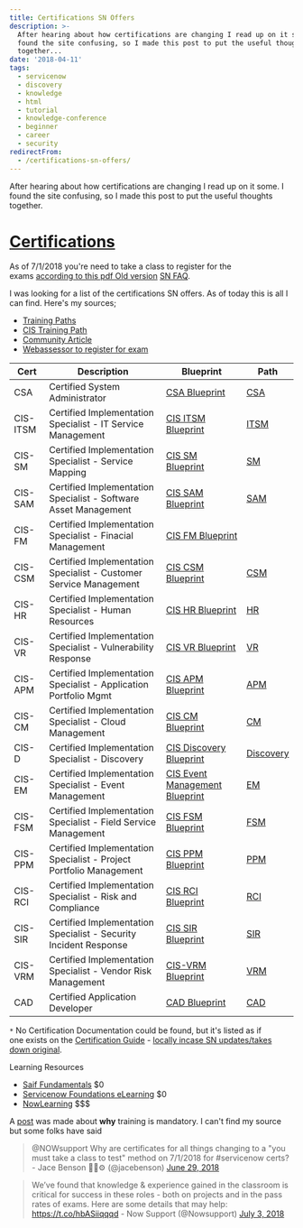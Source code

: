 ```yaml
---
title: Certifications SN Offers
description: >-
  After hearing about how certifications are changing I read up on it some. I
  found the site confusing, so I made this post to put the useful thoughts
  together...
date: '2018-04-11'
tags:
  - servicenow
  - discovery
  - knowledge
  - html
  - tutorial
  - knowledge-conference
  - beginner
  - career
  - security
redirectFrom:
  - /certifications-sn-offers/
---
```


<!--StartFragment-->

After hearing about how certifications are changing I read up on it some. I found the site confusing, so I made this post to put the useful thoughts together.

# [Certifications](https://jace.pro/post/2018-04-10-certifications/#certifications)

As of 7/1/2018 you're need to take a class to register for the exams [according to this pdf Old version](https://jace.pro/post/2018-04-10-certifications/certifications-faq.pdf) [SN FAQ](https://www.servicenow.com/content/dam/servicenow-assets/public/en-us/doc-type/other-document/servicenow-certification-faq.pdf).

I was looking for a list of the certifications SN offers. As of today this is all I can find. Here's my sources;

* [Training Paths](https://www.servicenow.com/services/training-and-certification/training-paths.html)
* [CIS Training Path](https://www.servicenow.com/services/training-and-certification/training-paths/certified-implementation-specialist.html)
* [Community Article](https://community.servicenow.com/community?id=community_article&sys_id=a2dc2a65dbd0dbc01dcaf3231f96197e)
* [Webassessor to register for exam](https://www.webassessor.com/wa.do?page=enterCatalog&branding=SERVICE_NOW)

| Cert     | Description                                                        | Blueprint                                                                                                                                       | Path                                                                                                               |
| -------- | ------------------------------------------------------------------ | ----------------------------------------------------------------------------------------------------------------------------------------------- | ------------------------------------------------------------------------------------------------------------------ |
| CSA      | Certified System Administrator                                     | [CSA Blueprint](https://www.servicenow.com/content/dam/servicenow/other-documents/training/ServiceNow-Sys-Admin-Exam-Specs.pdf)                 | [CSA](https://nowlearning.service-now.com/lxp?id=overview&sys_id=cc4919c6dbdeb700760a710439961966&type=path)       |
| CIS-ITSM | Certified Implementation Specialist - IT Service Management        | [CIS ITSM Blueprint](https://www.servicenow.com/content/dam/servicenow/other-documents/training/cis-itsm-blueprint.pdf)                         | [ITSM](https://nowlearning.service-now.com/lxp?id=overview&sys_id=7f7c2b24db1e7300de3cdb85ca961931&type=path)      |
| CIS-SM   | Certified Implementation Specialist - Service Mapping              | [CIS SM Blueprint](https://www.servicenow.com/content/dam/servicenow/other-documents/training/cis-sm-blueprint.pdf)                             | [SM](https://nowlearning.service-now.com/lxp?id=overview&sys_id=6ebbefe0db1e7300de3cdb85ca961967&type=path)        |
| CIS-SAM  | Certified Implementation Specialist - Software Asset Management    | [CIS SAM Blueprint](https://www.servicenow.com/content/dam/servicenow/other-documents/training/cis-sam-blueprint.pdf)                           | [SAM](https://nowlearning.service-now.com/lxp?id=overview&sys_id=da5113e8db9a7300de3cdb85ca9619cd&type=path)       |
| CIS-FM   | Certified Implementation Specialist - Finacial Management          | [CIS FM Blueprint](https://www.servicenow.com/content/dam/servicenow/other-documents/training/cis-fm-blueprint.pdf)                             |                                                                                                                    |
| CIS-CSM  | Certified Implementation Specialist - Customer Service Management  | [CIS CSM Blueprint](https://www.servicenow.com/content/dam/servicenow/other-documents/training/cis-csm-blueprint.pdf)                           | [CSM](https://nowlearning.service-now.com/lxp?id=overview&sys_id=cd8843e0db9a7300de3cdb85ca9619fe&type=path)       |
| CIS-HR   | Certified Implementation Specialist - Human Resources              | [CIS HR Blueprint](https://www.servicenow.com/content/dam/servicenow/other-documents/training/cis-hr-blueprint.pdf)                             | [HR](https://nowlearning.service-now.com/lxp?id=overview&sys_id=14bd0fe4db9a7300de3cdb85ca961937&type=path)        |
| CIS-VR   | Certified Implementation Specialist - Vulnerability Response       | [CIS VR Blueprint](https://www.servicenow.com/content/dam/servicenow/other-documents/training/cis-vr-blueprint.pdf)                             | [VR](https://nowlearning.service-now.com/lxp?id=overview&sys_id=dfa1bb28db1e7300de3cdb85ca9619d5&type=path)        |
| CIS-APM  | Certified Implementation Specialist - Application Portfolio Mgmt   | [CIS APM Blueprint](https://www.servicenow.com/content/dam/servicenow/other-documents/training/cis-apm-implementation-blueprint.pdf)            | [APM](https://nowlearning.service-now.com/lxp?id=overview&sys_id=fb09db24dbda7300de3cdb85ca9619b0&type=path)       |
| CIS-CM   | Certified Implementation Specialist - Cloud Management             | [CIS CM Blueprint](https://www.servicenow.com/content/dam/servicenow/other-documents/training/cis-cm-exam-blueprint.pdf)                        | [CM](https://nowlearning.service-now.com/lxp?id=overview&sys_id=111ca324db1e7300de3cdb85ca961906&type=path)        |
| CIS-D    | Certified Implementation Specialist - Discovery                    | [CIS Discovery Blueprint](https://www.servicenow.com/content/dam/servicenow/other-documents/training/cis-discovery-blueprint.pdf)               | [Discovery](https://nowlearning.service-now.com/lxp?id=overview&sys_id=06eaebecdbda7300de3cdb85ca961957&type=path) |
| CIS-EM   | Certified Implementation Specialist - Event Management             | [CIS Event Management Blueprint](https://www.servicenow.com/content/dam/servicenow/other-documents/training/cis-event-management-blueprint.pdf) | [EM](https://nowlearning.service-now.com/lxp?id=overview&sys_id=264b2be0db1e7300de3cdb85ca9619bd&type=path)        |
| CIS-FSM  | Certified Implementation Specialist - Field Service Management     | [CIS FSM Blueprint](https://www.servicenow.com/content/dam/servicenow/other-documents/training/cis-fsm-blueprint.pdf)                           | [FSM](https://nowlearning.service-now.com/lxp?id=overview&sys_id=d1490324db9a7300de3cdb85ca961938&type=path)       |
| CIS-PPM  | Certified Implementation Specialist - Project Portfolio Management | [CIS PPM Blueprint](https://www.servicenow.com/content/dam/servicenow/other-documents/training/cis-ppm-blueprint.pdf)                           | [PPM](https://nowlearning.service-now.com/lxp?id=overview&sys_id=898857e0dbda7300de3cdb85ca96198c&type=path)       |
| CIS-RCI  | Certified Implementation Specialist - Risk and Compliance          | [CIS RCI Blueprint](https://www.servicenow.com/content/dam/servicenow/other-documents/training/cis-rci-blueprint.pdf)                           | [RCI](https://nowlearning.service-now.com/lxp?id=overview&sys_id=9e9b43a4db9a7300de3cdb85ca9619c3&type=path)       |
| CIS-SIR  | Certified Implementation Specialist - Security Incident Response   | [CIS SIR Blueprint](https://www.servicenow.com/content/dam/servicenow/other-documents/training/blueprint-cis-sir-certification.pdf)             | [SIR](https://nowlearning.service-now.com/lxp?id=overview&sys_id=24213328db1e7300de3cdb85ca96194b&type=path)       |
| CIS-VRM  | Certified Implementation Specialist - Vendor Risk Management       | [CIS-VRM Blueprint](https://www.servicenow.com/content/dam/servicenow/other-documents/training/blueprint-cis-vrm.pdf)                           | [VRM](https://nowlearning.service-now.com/lxp?id=overview&sys_id=876cc3a4db9a7300de3cdb85ca9619a4&type=path)       |
| CAD      | Certified Application Developer                                    | [CAD Blueprint](https://www.servicenow.com/content/dam/servicenow/other-documents/training/exam-blueprint.pdf)                                  | [CAD](https://nowlearning.service-now.com/lxp?id=overview&sys_id=39ade764db1e7300de3cdb85ca9619ee&type=path)       |

`*` No Certification Documentation could be found, but it's listed as if\
one exists on the [Certification Guide](https://www.servicenow.com/content/dam/servicenow/other-documents/training/tp-certification-guide.pdf) - [locally incase SN updates/takes down original](https://jace.pro/post/2018-04-10-certifications/certifications-guide.pdf).

Learning Resources

* [Saif Fundamentals](https://www.servicenow.com/services/training-and-certification/training-paths/saif.html) $0
* [Servicenow Foundations eLearning](https://www.servicenow.com/services/training-and-certification/foundations-elearning.html) $0
* [NowLearning](https://nowlearning.service-now.com/) $$$

A [post](https://community.servicenow.com/community?id=community_question&sys_id=9a376af4db017f4014d6fb2439961901&anchor=answer_48f25e0ddbc57780e0e80b55ca96197c) was made about **why** training is mandatory.  I can't find my source but some folks have said

<!--EndFragment-->

<!--StartFragment-->

> @NOWsupport Why are certificates for all things changing to a "you must take a class to test" method on 7/1/2018 for #servicenow certs? - Jace Benson 👨‍💻⚙️ (@jacebenson) <a href="https://twitter.com/jacebenson/status/1012773334176731141?ref_src=twsrc%5Etfw">June 29, 2018</a>

> We’ve found that knowledge & experience gained in the classroom is critical for success in these roles - both on projects and in the pass rates of exams. Here are some details that may help: <a href="https://t.co/hbASiiqqqd">https://t.co/hbASiiqqqd</a> - Now Support (@Nowsupport) <a href="https://twitter.com/Nowsupport/status/1014278703495467008?ref_src=twsrc%5Etfw">July 3, 2018</a></blockquote>